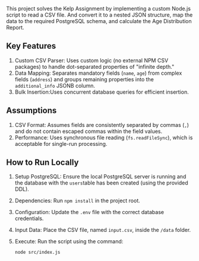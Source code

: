 
This project solves the Kelp Assignment by implementing a custom Node.js script to read a CSV file. And convert it to a nested JSON structure, map the data to the required PostgreSQL schema, and calculate the Age Distribution Report.

## Key Features
1. Custom CSV Parser: Uses custom logic (no external NPM CSV packages) to handle dot-separated properties of "infinite depth."
2. Data Mapping: Separates mandatory fields (`name`, `age`) from complex fields (`address`) and groups remaining properties into the `additional_info` JSONB column.
3. Bulk Insertion:Uses concurrent database queries for efficient insertion.

## Assumptions
1. CSV Format: Assumes fields are consistently separated by commas (`,`) and do not contain escaped commas within the field values.
2. Performance: Uses synchronous file reading (`fs.readFileSync`), which is acceptable for single-run processing.

## How to Run Locally

1. Setup PostgreSQL: Ensure the local PostgreSQL server is running and the database  with the `users`table has been created (using the provided DDL).
2.  Dependencies: Run `npm install` in the project root.
3.  Configuration: Update the `.env` file with the correct database credentials.
4.  Input Data: Place the CSV file, named `input.csv`, inside the `/data` folder.
5.  Execute: Run the script using the command:
    
    ```bash
    node src/index.js
    ```